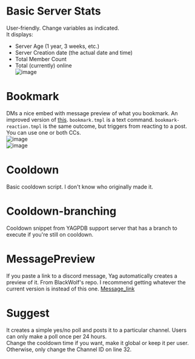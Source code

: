 # Basic Server Stats
User-friendly. Change variables as indicated.        
It displays: 
* Server Age (1 year, 3 weeks, etc.)
* Server Creation date (the actual date and time)
* Total Member Count
* Total (currently) online         
![image](https://user-images.githubusercontent.com/20410737/178533470-c8110d56-3b29-43e0-82e6-25f578356e9b.png)


# Bookmark
DMs a nice embed with message preview of what you bookmark. An improved version of [this](https://yagpdb-cc.github.io/utilities/bookmark).
`bookmark.tmpl` is a text command. `bookmark-reaction.tmpl` is the same outcome, but triggers from reacting to a post. You can use one or both CCs.      
![image](https://user-images.githubusercontent.com/20410737/178533688-37748191-2b36-40ee-8690-328f533cd174.png)        
![image](https://user-images.githubusercontent.com/20410737/178533837-691b591a-e945-487d-8c52-fd8ad2b37fd9.png)


# Cooldown 
Basic cooldown script. I don't know who originally made it.

# Cooldown-branching
Cooldown snippet from YAGPDB support server that has a branch to execute if you're still on cooldown.

# MessagePreview
If you paste a link to a discord message, Yag automatically creates a preview of it. From BlackWolf's repo. I recommend getting whatever the current version is instead of this one. [Message_link](https://github.com/BlackWolfWoof/yagpdb-cc/blob/master/Misc/message_link.yag)
  
# Suggest
It creates a simple yes/no poll and posts it to a particular channel. Users can only make a poll once per 24 hours.     
Change the cooldown time if you want, make it global or keep it per user. Otherwise, only change the Channel ID on line 32.


